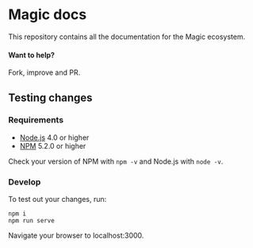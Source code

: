 # Magic docs

This repository contains all the documentation for the Magic ecosystem.

#### Want to help?
Fork, improve and PR.

## Testing changes

### Requirements
- [Node.js](http://nodejs.org) 4.0 or higher
- [NPM](https://www.npmjs.com) 5.2.0 or higher

Check your version of NPM with `npm -v` and Node.js with `node -v`.

### Develop

To test out your changes, run:

```
npm i
npm run serve
```

Navigate your browser to localhost:3000.


